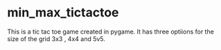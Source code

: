 # min_max_tictactoe

This is a tic tac toe game created in pygame. It has three optiions for the size of the grid 3x3 , 4x4 and 5v5.
